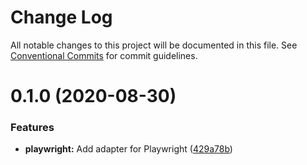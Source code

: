 # Change Log

All notable changes to this project will be documented in this file.
See [Conventional Commits](https://conventionalcommits.org) for commit guidelines.

# 0.1.0 (2020-08-30)


### Features

* **playwright:** Add adapter for Playwright ([429a78b](https://github.com/NiGhTTraX/mugshot/commit/429a78b))
